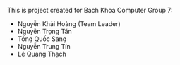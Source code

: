 This is project created for Bach Khoa Computer 
Group 7:
- Nguyễn Khải Hoàng (Team Leader)
- Nguyễn Trọng Tấn
- Tống Quốc Sang
- Nguyễn Trung Tín
- Lê Quang Thạch